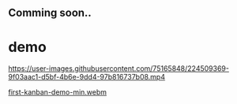 ## Comming soon.. ##

<h1>demo</h1>




https://user-images.githubusercontent.com/75165848/224509369-9f03aac1-d5bf-4b6e-9dd4-97b816737b08.mp4

[first-kanban-demo-min.webm](https://user-images.githubusercontent.com/75165848/224509599-c5efa84a-3ef7-4754-ad90-687caa6cc9ac.webm)
